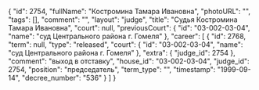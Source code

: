 {
    "id": 2754,
    "fullName": "Костромина Тамара Ивановна",
    "photoURL": "",
    "tags": [],
    "comment": "",
    "layout": "judge",
    "title": "Судья Костромина Тамара Ивановна",
    "court": null,
    "previousCourt": {
        "id": "03-002-03-04",
        "name": "суд Центрального района г. Гомеля"
    },
    "career": [
        {
            "id": 2768,
            "term": null,
            "type": "released",
            "court": {
                "id": "03-002-03-04",
                "name": "суд Центрального района г. Гомеля"
            },
            "extra": {
                "judge_id": 2754
            },
            "comment": "выход в отставку",
            "house_id": "03-002-03-04",
            "judge_id": 2754,
            "position": "председатель",
            "term_type": "",
            "timestamp": "1999-09-14",
            "decree_number": "536"
        }
    ]
}